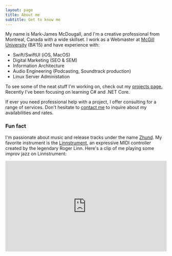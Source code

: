 ```yaml
---
layout: page
title: About me
subtitle: Get to know me
---
```


My name is Mark-James McDougall, and I'm a creative professional from Montreal, Canada with a wide skillset. I work as a Webmaster at [McGill University](https://mcgill.ca) (BA'15) and have experience with:

- Swift/SwiftUI (iOS, MacOS)
- Digital Marketing (SEO & SEM)
- Information Architecture
- Audio Engineering (Podcasting, Soundtrack production) 
- Linux Server Administation

To see some of the neat stuff I'm working on, check out my [projects page.](/projects) Recently I've been focusing on learning C# and .NET Core.

If ever you need professional help with a project, I offer consulting for a range of services. Don't hesitate to [contact me](/contact) to inquire about my availabilities and rates.

### Fun fact

I'm passionate about music and release tracks under the name [Zhund](https://open.spotify.com/artist/04h01WGkLNuHzSzCBGbjCR). My favorite instrument is the [Linnstrument](http://linnstrument.com), an expressive MIDI controller created by the legendary Roger Linn. Here's a clip of me playing some improv jazz on Linnstrument:

<style>.embed-container { position: relative; padding-bottom: 56.25%; height: 0; overflow: hidden; max-width: 100%; } .embed-container iframe, .embed-container object, .embed-container embed { position: absolute; top: 0; left: 0; width: 100%; height: 100%; }</style><div class='embed-container'><iframe src='https://www.youtube.com/embed/AfAzKxX7Cew' frameborder='0' allowfullscreen></iframe></div>